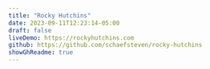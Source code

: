 ```yaml
---
title: "Rocky Hutchins"
date: 2023-09-11T12:23:14-05:00
draft: false
liveDemo: https://rockyhutchins.com
github: https://github.com/schaefsteven/rocky-hutchins
showGhReadme: true
---
```

